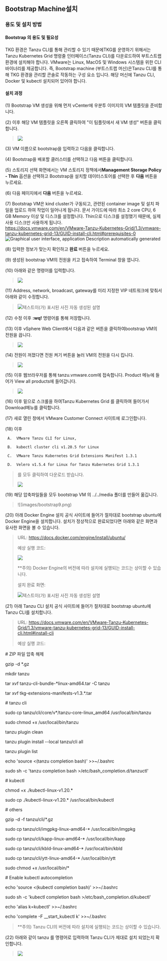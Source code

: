 ## Bootstrap Machine설치

### 용도 및 설치 방법

#### Bootstrap 의 용도 및 필요성

TKG 환경은 Tanzu CLI를 통해 관리할 수 있기 때문에TKG를 운영하기 위해서는
Tanzu Kubernetes Grid 명령줄 인터페이스(Tanzu CLI)를 다운로드하여
부트스트랩 환경에 설치해야 합니다. VMware는 Linux, MacOS 및 Windows
시스템을 위한 CLI 바이너리를 제공합니다. 즉, Bootstrap machine
(부트스트랩 머신)은Tanzu CLI를 통해 TKG 환경을 관리할 콘솔로 작동하는
구성 요소 입니다. 해당 머신에 Tanzu CLI, Docker 및 kubectl 설치되어
있어야 합니다.

#### 설치 과정

(1) Bootstrap VM 생성을 위해 먼저 vCenter에 우분투 이미지의 VM 템플릿을
    준비합니다.

(2) 이후 해당 VM 템플릿을 오른쪽 클릭하여 "이 팀플릿에서 새 VM 생성"
    버튼을 클릭합니다.

> ![](images/bootstrap1.png)

(3) VM 이름으로 bootstrap을 입력하고 다음을 클릭합니다.

(4) Bootstrap을 배포할 클러스터를 선택하고 다음 버튼을 클릭합니다.

(5) 스토리지 선택 화면에서는 VM 스토리지 정책에서**Management Storage
    Policy - Thin** 옵션을 선택하고 Bootstrap을 설치할 데이터스토어를
    선택한 후 **다음** 버튼을 누르세요.

(6) 다음 페이지에서 **다음** 버튼을 누르세요.

(7) Bootstrap VM은 kind cluster가 구동되고, 관련된 container image 및
    설치 파일을 업로드 하여 작업이 일어나게 됩니다. 문서 가이드에 따라
    최소 2 core CPU, 6 GB Memory 이상 및 디스크를 설정합니다. Thin으로
    디스크를 설정했기 때문에, 실제 사용 디스크만 사용하게 됩니다.\
    <https://docs.vmware.com/en/VMware-Tanzu-Kubernetes-Grid/1.3/vmware-tanzu-kubernetes-grid-13/GUID-install-cli.html#prerequisites-0>\
    ![Graphical user interface, application Description automatically
    generated](images/bootstrap3.png)

(8) 입력한 정보가 맞는지 확인하고 **완료** 버튼을 누르세요.

(9) 생성된 bootstrap VM의 전원을 키고 접속하여 Terminal 창을 엽니다.

(10) 아래와 같은 명령어를 입력합니다.

> ![](images/bootstrap3.png)

(11) Address, network, broadcast, gateway를 미리 지정한 VIP 네트워크에
     맞춰서 아래와 같이 수정합니다.

> ![텍스트이(가) 표시된 사진 자동 생성된
> 설명](images/bootstrap4.png)

(12) 수정 이후 **:wq!** 명령어를 통해 저장합니다.

(13) 이후 vSphere Web Client에서 다음과 같은 버튼을 클릭하여bootstrap
     VM의 전원을 끕니다.

> ![](images/bootstrap5.png)

(14) 전원이 꺼졌다면 전원 켜기 버튼을 눌러 VM의 전원을 다시 킵니다.

> ![](images/bootstrap6.png)

(15) 이후 웹브라우저를 통해 tanzu.vmware.com에 접속합니다. Product
     메뉴에 들어가 View all products에 들어갑니다.

> ![](images/bootstrap7.png)

(16) 이후 밑으로 스크롤을 하여Tanzu Kubernetes Grid 를 클릭하여 들어가서
     Download메뉴를 클릭합니다.

(17) 새로 열린 창에서 VMware Customer Connect 사이트에 로그인합니다.

(18) 이후

     A.  VMware Tanzu CLI for Linux,

     B.  kubectl cluster cli v1.20.5 for Linux

     C.  VMware Tanzu Kubernetes Grid Extensions Manifest 1.3.1

     D.  Velero v1.5.4 for Linux for Tanzu Kubernetes Grid 1.3.1

> 를 모두 클릭하여 다운로드 받습니다.
>
> ![](images/bootstrap8.png)

(19) 해당 압축파일들을 모두 bootstrap VM 의 ../../media 폴더를 만들어
     옮깁니다.

> ![(images/bootstrap9.png)

(20) 아래 Docker Engine 설치 공식 사이트에 들어가 절차대로 bootstrap
     ubuntu에 Docker Engine을 설치합니다. 설치가 정상적으로 완료되었다면
     아래와 같은 화면과 유사한 화면을 볼 수 있습니다.

> URL: <https://docs.docker.com/engine/install/ubuntu/>
>
> 예상 실행 코드:
>
> ![](images/bootstrap10.png)
>
> \*\*주의) Docker Engine의 버전에 따라 설치에 실행되는 코드는 상이할 수
> 있습니다.
>
> 설치 완료 화면:
>
> ![텍스트이(가) 표시된 사진 자동 생성된
> 설명](images/bootstrap11.png)

(21) 아래 Tanzu CLI 설치 공식 사이트에 들어가 절차대로 bootstrap
     ubuntu에 Tanzu CLI를 설치합니다.

> URL:
> <https://docs.vmware.com/en/VMware-Tanzu-Kubernetes-Grid/1.3/vmware-tanzu-kubernetes-grid-13/GUID-install-cli.html#install-cli>
>
> 예상 실행 코드:

\# ZIP 파일 압축 해제

gzip -d \*.gz

mkdir tanzu

tar xvf tanzu-cli-bundle-\*linux-amd64.tar -C tanzu

tar xvf tkg-extensions-manifests-v1.3.\*.tar

\# tanzu cli

sudo cp tanzu/cli/core/v\*/tanzu-core-linux_amd64 /usr/local/bin/tanzu

sudo chmod +x /usr/local/bin/tanzu

tanzu plugin clean

tanzu plugin install \--local tanzu/cli all

tanzu plugin list

echo \'source \<(tanzu completion bash)\' \>\>\~/.bashrc

sudo sh -c \'tanzu completion bash \>/etc/bash_completion.d/tanzuctl\'

\# kubectl

chmod +x ./kubectl-linux-v1.20.\*

sudo cp ./kubectl-linux-v1.20.\* /usr/local/bin/kubectl

\# others

gzip -d -f tanzu/cli/\*.gz

sudo cp tanzu/cli/imgpkg-linux-amd64-\* /usr/local/bin/imgpkg

sudo cp tanzu/cli/kapp-linux-amd64-\* /usr/local/bin/kapp

sudo cp tanzu/cli/kbld-linux-amd64-\* /usr/local/bin/kbld

sudo cp tanzu/cli/ytt-linux-amd64-\* /usr/local/bin/ytt

sudo chmod +x /usr/local/bin/\*

\# Enable kubectl autocompletion

echo \'source \<(kubectl completion bash)\' \>\>\~/.bashrc

sudo sh -c \'kubectl completion bash \>/etc/bash_completion.d/kubectl\'

echo \'alias k=kubectl\' \>\>\~/.bashrc

echo \'complete -F \_\_start_kubectl k\' \>\>\~/.bashrc

> \*\*주의) Tanzu CLI의 버전에 따라 설치에 실행되는 코드는 상이할 수
> 있습니다.

(22) 아래와 같이 tanzu 를 명령어로 입력하여 Tanzu CLI가 제대로 설치
     되었는지 확인합니다.

> ![](images/bootstrap12.png)

